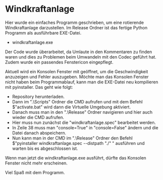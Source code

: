 # Windkraftanlage 

Hier wurde ein einfaches Programm geschrieben, um eine rotierende Windkraftanlage darzustellen.
Im Release Ordner ist das fertige Python Programm als ausführbare EXE-Datei.
* windkraftanlage.exe

Der Code wurde überarbeitet, da Umlaute in den Kommentaren zu finden waren und dies zu Problemen beim Umwandeln mit den Codec geführt hat.
Zudem wurde ein passendes Fenstericon eingepflegt.

Aktuell wird ein Konsolen Fenster mit geöffnet, um die Geschwindigkeit anzuzeigen und Fehler auszugeben.
Möchte man das Konsolen Fenster nicht haben beim Programmablauf, kann man die EXE-Datei neu kompilieren mit pyinstaller. 
Das geht wie folgt:
* Repository herunterladen.
* Dann im ".\Scripts" Ordner die CMD aufrufen und mit dem Befehl $"activate.bat" wird dann die Virtuelle Umgebung aktiviert.
* Danach muss man in den ".\Release" Ordner navigieren und hier auch wieder die CMD aufrufen.
* Hier muss nun zunächst die "windkraftanlage.spec" bearbeitet werden.
* In Zeile 38 muss man "console=True" in "console=False" ändern und die Datei danach abspeichern.
* Nun kann man in der CMD im ".\Release" Ordner den Befehl $"pyinstaller windkraftanlage.spec --distpath "./" " ausführen und warten bis es abgeschlossen ist.

Wenn man jetzt die windkraftanlage.exe ausführt, dürfte das Konsolen Fenster nicht mehr erscheinen.

Viel Spaß mit dem Programm.
